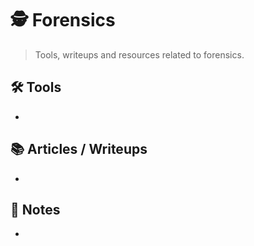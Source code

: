 # 🕵️ Forensics

> Tools, writeups and resources related to forensics.

## 🛠️ Tools
- 

## 📚 Articles / Writeups
- 

## 🧠 Notes
- 
